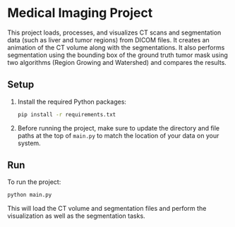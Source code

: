 # Medical Imaging Project

This project loads, processes, and visualizes CT scans and segmentation data (such as liver and tumor regions) from DICOM files. It creates an animation of the CT volume along with the segmentations. It also performs segmentation using the bounding box of the ground truth tumor mask using two algorithms (Region Growing and Watershed) and compares the results.

## Setup

1. Install the required Python packages:

   ```bash
   pip install -r requirements.txt
   ```

2. Before running the project, make sure to update the directory and file paths at the top of `main.py` to match the location of your data on your system.

## Run

To run the project:

```bash
python main.py
```

This will load the CT volume and segmentation files and perform the visualization as well as the segmentation tasks.
